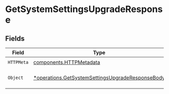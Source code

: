 # GetSystemSettingsUpgradeResponse


## Fields

| Field                                                                                                               | Type                                                                                                                | Required                                                                                                            | Description                                                                                                         |
| ------------------------------------------------------------------------------------------------------------------- | ------------------------------------------------------------------------------------------------------------------- | ------------------------------------------------------------------------------------------------------------------- | ------------------------------------------------------------------------------------------------------------------- |
| `HTTPMeta`                                                                                                          | [components.HTTPMetadata](../../models/components/httpmetadata.md)                                                  | :heavy_check_mark:                                                                                                  | N/A                                                                                                                 |
| `Object`                                                                                                            | [*operations.GetSystemSettingsUpgradeResponseBody](../../models/operations/getsystemsettingsupgraderesponsebody.md) | :heavy_minus_sign:                                                                                                  | a list of UpgradeResult objects                                                                                     |